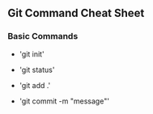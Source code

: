 ## Git Command Cheat Sheet


### Basic Commands

* 'git init'
* 'git status'

* 'git add .'
* 'git commit -m "message"' 
